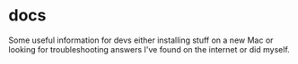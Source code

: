 # docs

Some useful information for devs either installing stuff on a new Mac or looking for troubleshooting answers I've found on the internet or did myself.
